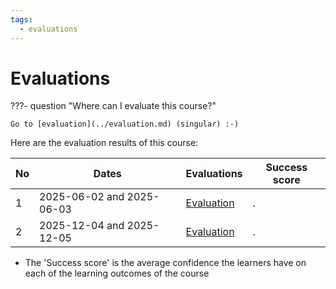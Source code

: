 ```yaml
---
tags:
  - evaluations
---
```


# Evaluations

???- question "Where can I evaluate this course?"

    Go to [evaluation](../evaluation.md) (singular) :-)

Here are the evaluation results of this course:

No |Dates                    |Evaluations                     |Success score
---|-------------------------|--------------------------------|-------------
1  |2025-06-02 and 2025-06-03|[Evaluation](20250602/README.md)|.
2  |2025-12-04 and 2025-12-05|[Evaluation](20251204/README.md)|.

- The 'Success score' is the average confidence the learners
  have on each of the learning outcomes of the course
